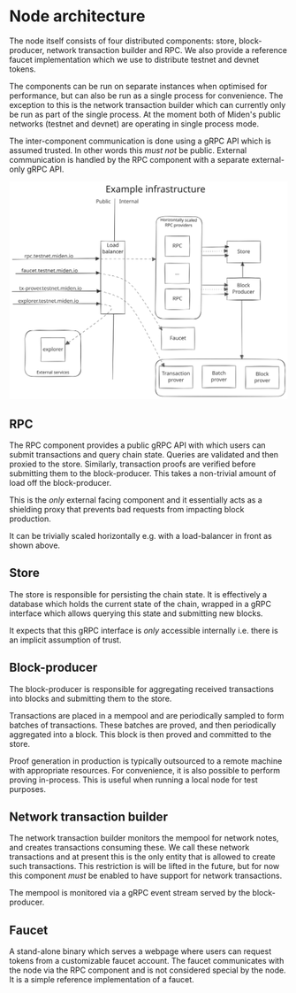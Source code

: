 # Node architecture

The node itself consists of four distributed components: store, block-producer, network transaction builder and RPC.
We also provide a reference faucet implementation which we use to distribute testnet and devnet tokens.

The components can be run on separate instances when optimised for performance, but can also be run as a single process
for convenience. The exception to this is the network transaction builder which can currently only be run as part of
the single process. At the moment both of Miden's public networks (testnet and devnet) are operating in single process
mode.

The inter-component communication is done using a gRPC API which is assumed trusted. In other words this _must not_ be
public. External communication is handled by the RPC component with a separate external-only gRPC API.

![node architecture](../resources/operator_architecture.svg)

## RPC

The RPC component provides a public gRPC API with which users can submit transactions and query chain state. Queries are
validated and then proxied to the store. Similarly, transaction proofs are verified before submitting them to the
block-producer. This takes a non-trivial amount of load off the block-producer.

This is the _only_ external facing component and it essentially acts as a shielding proxy that prevents bad requests
from impacting block production.

It can be trivially scaled horizontally e.g. with a load-balancer in front as shown above.

## Store

The store is responsible for persisting the chain state. It is effectively a database which holds the current state of
the chain, wrapped in a gRPC interface which allows querying this state and submitting new blocks.

It expects that this gRPC interface is _only_ accessible internally i.e. there is an implicit assumption of trust.

## Block-producer

The block-producer is responsible for aggregating received transactions into blocks and submitting them to the store.

Transactions are placed in a mempool and are periodically sampled to form batches of transactions. These batches are
proved, and then periodically aggregated into a block. This block is then proved and committed to the store.

Proof generation in production is typically outsourced to a remote machine with appropriate resources. For convenience,
it is also possible to perform proving in-process. This is useful when running a local node for test purposes.

## Network transaction builder

The network transaction builder monitors the mempool for network notes, and creates transactions consuming these.
We call these network transactions and at present this is the only entity that is allowed to create such transactions.
This restriction is will be lifted in the future, but for now this component _must_ be enabled to have support for
network transactions.

The mempool is monitored via a gRPC event stream served by the block-producer.

## Faucet

A stand-alone binary which serves a webpage where users can request tokens from a customizable faucet account. The
faucet communicates with the node via the RPC component and is not considered special by the node. It is a simple
reference implementation of a faucet.
